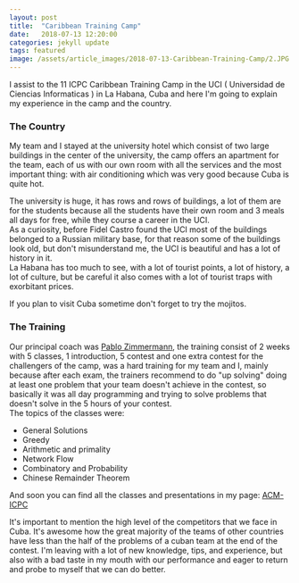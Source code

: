 ```yaml
---
layout: post
title:  "Caribbean Training Camp"
date:   2018-07-13 12:20:00
categories: jekyll update
tags: featured
image: /assets/article_images/2018-07-13-Caribbean-Training-Camp/2.JPG
---
```


I assist to the 11 ICPC Caribbean Training Camp in the UCI ( Universidad de Ciencias Informaticas )
in La Habana, Cuba and here I'm going to explain my experience in the camp and the country.  

### The Country

My team and I stayed at the university hotel which consist of two large buildings in the center of the university, the camp offers an apartment for the team, each of us with our own room with all the services and the most important thing: with air conditioning which was very good because Cuba is quite hot.  

The university is huge, it has rows and rows of buildings, a lot of them are for the students because all the students have their own room and 3 meals all days for free, while they course a career in the UCI.  
As a curiosity, before Fidel Castro found the UCI most of the buildings belonged to a Russian military base, for that reason some of the buildings look old, but don't misunderstand me, the UCI is beautiful and has a lot of history in it.  
La Habana has too much to see, with a lot of tourist points, a lot of history, a lot of culture, but be careful it also comes with a lot of tourist traps with exorbitant prices.  

If you plan to visit Cuba sometime don't forget to try the mojitos.  

### The Training

Our principal coach was <a href="https://www.facebook.com/pablo.zimmermann.1" target="_blank">Pablo Zimmermann</a>, the training consist of 2 weeks with 5 classes, 1 introduction, 5 contest and one extra contest for the challengers of the camp, was a hard training for my team and I, mainly because after each exam, the trainers recommend to do "up solving" doing at least one problem that your team doesn't achieve in the contest, so basically it was all day programming and trying to solve problems that doesn't solve in the 5 hours of your contest.  
The topics of the classes were:
- General Solutions
- Greedy
- Arithmetic and primality
- Network Flow
- Combinatory and Probability
- Chinese Remainder Theorem

And soon you can find all the classes and presentations in my page: <a href="http://francoramirez.me/ACM-ICPC/" target="_blank">ACM-ICPC</a>

It's important to mention the high level of the competitors that we face in Cuba. It's awesome how the great majority of the teams of other countries have less than the half of the problems of a cuban team at the end of the contest. I'm leaving with a lot of new knowledge, tips, and experience, but also with a bad taste in my mouth with our performance and eager to return and probe to myself that we can do better.
